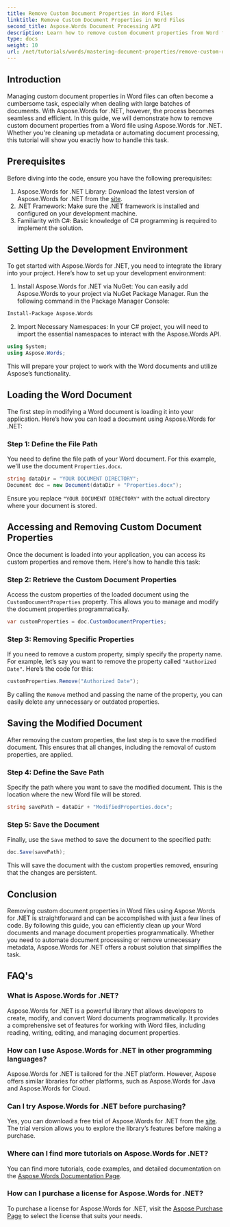 ```yaml
---
title: Remove Custom Document Properties in Word Files
linktitle: Remove Custom Document Properties in Word Files
second_title: Aspose.Words Document Processing API
description: Learn how to remove custom document properties from Word files using Aspose.Words for .NET. This detailed guide provides step-by-step instructions to efficiently clean up document metadata, saving time in document management and automation.
type: docs
weight: 10
url: /net/tutorials/words/mastering-document-properties/remove-custom-document-properties-in-word-files/
---
```

## Introduction

Managing custom document properties in Word files can often become a cumbersome task, especially when dealing with large batches of documents. With Aspose.Words for .NET, however, the process becomes seamless and efficient. In this guide, we will demonstrate how to remove custom document properties from a Word file using Aspose.Words for .NET. Whether you're cleaning up metadata or automating document processing, this tutorial will show you exactly how to handle this task.

## Prerequisites

Before diving into the code, ensure you have the following prerequisites:

1. Aspose.Words for .NET Library: Download the latest version of Aspose.Words for .NET from the [site](https://releases.aspose.com/words/net/).
2. .NET Framework: Make sure the .NET framework is installed and configured on your development machine.
3. Familiarity with C#: Basic knowledge of C# programming is required to implement the solution.

## Setting Up the Development Environment

To get started with Aspose.Words for .NET, you need to integrate the library into your project. Here’s how to set up your development environment:

1. Install Aspose.Words for .NET via NuGet:
   You can easily add Aspose.Words to your project via NuGet Package Manager. Run the following command in the Package Manager Console:

```bash
Install-Package Aspose.Words
```

2. Import Necessary Namespaces:
   In your C# project, you will need to import the essential namespaces to interact with the Aspose.Words API.
   
```csharp
using System;
using Aspose.Words;
```

This will prepare your project to work with the Word documents and utilize Aspose’s functionality.

## Loading the Word Document

The first step in modifying a Word document is loading it into your application. Here’s how you can load a document using Aspose.Words for .NET:

### Step 1: Define the File Path

You need to define the file path of your Word document. For this example, we'll use the document `Properties.docx`.

```csharp
string dataDir = "YOUR DOCUMENT DIRECTORY";
Document doc = new Document(dataDir + "Properties.docx");
```

Ensure you replace `"YOUR DOCUMENT DIRECTORY"` with the actual directory where your document is stored.

## Accessing and Removing Custom Document Properties

Once the document is loaded into your application, you can access its custom properties and remove them. Here's how to handle this task:

### Step 2: Retrieve the Custom Document Properties

Access the custom properties of the loaded document using the `CustomDocumentProperties` property. This allows you to manage and modify the document properties programmatically.

```csharp
var customProperties = doc.CustomDocumentProperties;
```

### Step 3: Removing Specific Properties

If you need to remove a custom property, simply specify the property name. For example, let’s say you want to remove the property called `"Authorized Date"`. Here’s the code for this:

```csharp
customProperties.Remove("Authorized Date");
```

By calling the `Remove` method and passing the name of the property, you can easily delete any unnecessary or outdated properties.

## Saving the Modified Document

After removing the custom properties, the last step is to save the modified document. This ensures that all changes, including the removal of custom properties, are applied.

### Step 4: Define the Save Path

Specify the path where you want to save the modified document. This is the location where the new Word file will be stored.

```csharp
string savePath = dataDir + "ModifiedProperties.docx";
```

### Step 5: Save the Document

Finally, use the `Save` method to save the document to the specified path:

```csharp
doc.Save(savePath);
```

This will save the document with the custom properties removed, ensuring that the changes are persistent.

## Conclusion

Removing custom document properties in Word files using Aspose.Words for .NET is straightforward and can be accomplished with just a few lines of code. By following this guide, you can efficiently clean up your Word documents and manage document properties programmatically. Whether you need to automate document processing or remove unnecessary metadata, Aspose.Words for .NET offers a robust solution that simplifies the task.

## FAQ's

### What is Aspose.Words for .NET?

Aspose.Words for .NET is a powerful library that allows developers to create, modify, and convert Word documents programmatically. It provides a comprehensive set of features for working with Word files, including reading, writing, editing, and managing document properties.

### How can I use Aspose.Words for .NET in other programming languages?

Aspose.Words for .NET is tailored for the .NET platform. However, Aspose offers similar libraries for other platforms, such as Aspose.Words for Java and Aspose.Words for Cloud.

### Can I try Aspose.Words for .NET before purchasing?

Yes, you can download a free trial of Aspose.Words for .NET from the [site](https://releases.aspose.com/). The trial version allows you to explore the library’s features before making a purchase.

### Where can I find more tutorials on Aspose.Words for .NET?

You can find more tutorials, code examples, and detailed documentation on the [Aspose.Words Documentation Page](https://reference.aspose.com/words/net/).

### How can I purchase a license for Aspose.Words for .NET?

To purchase a license for Aspose.Words for .NET, visit the [Aspose Purchase Page](https://purchase.aspose.com/buy) to select the license that suits your needs.
